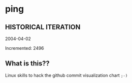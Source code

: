# ping

## HISTORICAL ITERATION
2004-04-02

Incremented: 2496

## What is this?? 
Linux skills to hack the github commit visualization chart `;-)`
